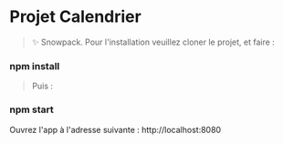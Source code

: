 # Projet Calendrier

> ✨ Snowpack. Pour l'installation veuillez cloner le projet, et faire :

### npm install

> Puis :

### npm start


Ouvrez l'app à l'adresse suivante : http://localhost:8080 

